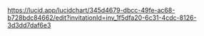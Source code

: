 https://lucid.app/lucidchart/345d4679-dbcc-49fe-ac68-b728bdc84662/edit?invitationId=inv_1f5dfa20-6c31-4cdc-8126-3d3dd7daf6e3
